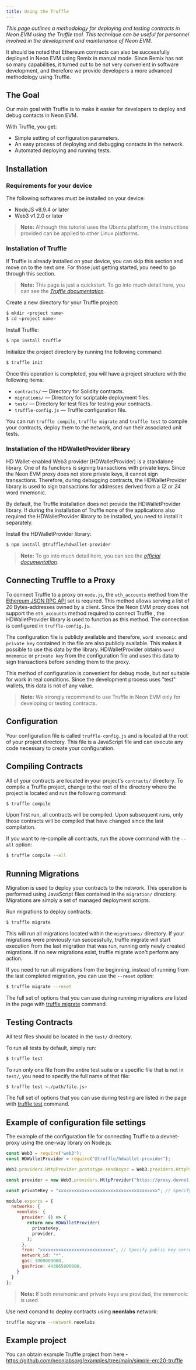 ```yaml
---
title: Using the Truffle
---
```


*This page outlines a methodology for deploying and testing contracts in Neon EVM using the Truffle tool. This technique can be useful for personnel involved in the development and maintenance of Neon EVM.*

It should be noted that Ethereum contracts can also be successfully deployed in Neon EVM using Remix in manual mode. Since Remix has not so many capabilities, it turned out to be not very convenient in software development, and therefore we provide developers a more advanced methodology using Truffle.

## The Goal
Our main goal with Truffle is to make it easier for developers to deploy and debug contacts in Neon EVM.

With Truffle, you get:
  * Simple setting of configuration parameters.
  * An easy process of deploying and debugging contacts in the network.
  * Automated deploying and running tests.

## Installation

### Requirements for your device
The following softwares must be installed on your device:
  * NodeJS v8.9.4 or later
  * Web3 v1.2.0 or later

> **Note:** Although this tutorial uses the Ubuntu platform, the instructions provided can be applied to other Linux platforms.

### Installation of Truffle

If Truffle is already installed on your device, you can skip this section and move on to the next one. For those just getting started, you need to go through this section.

> **Note:** This page is just a quickstart. To go into much detail here, you can see the *[Truffle documentation](https://www.trufflesuite.com/docs/truffle/getting-started/installation)*.

Create a new directory for your Truffle project:
```sh
$ mkdir <project name>
$ cd <project name>
```

Install Truffle:
```sh
$ npm install truffle
```

Initialize the project directory by running the following command:
```sh
$ truffle init
```

Once this operation is completed, you will have a project structure with the following items:
  * `contracts/` — Directory for Solidity contracts.
  * `migrations/` — Directory for scriptable deployment files.
  * `test/` — Directory for test files for testing your contracts.
  * `truffle-config.js` — Truffle configuration file.

You can run `truffle compile`, `truffle migrate` and `truffle test` to compile your contracts, deploy them to the network, and run their associated unit tests.

### Installation of the HDWalletProvider library

HD Wallet-enabled Web3 provider (HDWalletProvider) is a standalone library. One of its functions is signing transactions with private keys. Since the Neon EVM proxy does not store private keys, it cannot sign transactions. Therefore, during debugging contracts, the HDWalletProvider library is used to sign transactions for addresses derived from a *12* or *24* word mnemonic.

By default, the Truffle installation does not provide the HDWalletProvider library. If during the installation of Truffle none of the applications also required the HDWalletProvider library to be installed, you need to install it separately.

Install the HDWalletProvider library:
```sh
$ npm install @truffle/hdwallet-provider
```

> **Note:** To go into much detail here, you can see the *[official documentation](https://www.npmjs.com/package/@truffle/hdwallet-provider)*.

## Connecting Truffle to a Proxy

To connect Truffle to a proxy on `node.js`, the `eth_accounts` method from the [Ethereum JSON RPC API](https://eth.wiki/json-rpc/API) set is required. This method allows serving a list of *20* Bytes-addresses owned by a client. Since the Neon EVM proxy does not support the `eth_accounts` method required to connect Truffle , the HDWalletProvider library is used to function as this method. The connection is configured in `truffle-config.js`.

The configuration file is publicly available and therefore, `word mnemonic` and `private key` contained in the file are also publicly available. This makes it possible to use this data by the library. HDWalletProvider obtains `word mnemonic` or `private key` from the configuration file and uses this data to sign transactions before sending them to the proxy.

This method of configuration is convenient for debug mode, but not suitable for work in real conditions. Since the development process uses "test" wallets, this data is not of any value.

> **Note:** We strongly recommend to use Truffle in Neon EVM only for developing or testing contracts.

## Configuration
Your configuration file is called `truffle-config.js` and is located at the root of your project directory. This file is a JavaScript file and can execute any code necessary to create your configuration.

## Compiling Contracts
All of your contracts are located in your project's `contracts/` directory. To compile a Truffle project, change to the root of the directory where the project is located and run the following command:
```sh
$ truffle compile
```

Upon first run, all contracts will be compiled. Upon subsequent runs, only those contracts will be compiled that have changed since the last compilation.

If you want to re-compile all contracts, run the above command with the `--all` option:
```sh
$ truffle compile --all
```

## Running Migrations
Migration is used to deploy your contracts to the network. This operation is performed using JavaScript files contained in the `migration/` directory. Migrations are simply a set of managed deployment scripts.

Run migrations to deploy contracts:
```sh
$ truffle migrate
```
This will run all migrations located within the `migrations/` directory. If your migrations were previously run successfully, truffle migrate will start execution from the last migration that was run, running only newly created migrations. If no new migrations exist, truffle migrate won't perform any action.

If you need to run all migrations from the beginning, instead of running from the last completed migration, you can use the `--reset` option:
```sh
$ truffle migrate --reset
```

The full set of options that you can use during running migrations are listed in the page with [truffle migrate](https://www.trufflesuite.com/docs/truffle/reference/truffle-commands#migrate) command.

## Testing Contracts
All test files should be located in the `test/` directory.

To run all tests by default, simply run:
```sh
$ truffle test
```

To run only one file from the entire test suite or a specific file that is not in `test/`, you need to specify the full name of that file:
```sh
$ truffle test <./path/file.js>
```

The full set of options that you can use during testing are listed in the page with [truffle test](https://www.trufflesuite.com/docs/truffle/reference/truffle-commands#test) command.


## Example of configuration file settings
The example of the configuration file for connecting Truffle to a devnet-proxy using the one-way library on Node.js:
```js
const Web3 = require("web3");
const HDWalletProvider = require("@truffle/hdwallet-provider");

Web3.providers.HttpProvider.prototype.sendAsync = Web3.providers.HttpProvider.prototype.send

const provider = new Web3.providers.HttpProvider("https://proxy.devnet.neonlabs.org/solana");

const privateKey = "xxxxxxxxxxxxxxxxxxxxxxxxxxxxxxxxxxxxxx"; // Specify your private key here

module.exports = {
  networks: {
    neonlabs: {
      provider: () => {
        return new HDWalletProvider(
          privateKey,
          provider,
        );
      },
      from: "xxxxxxxxxxxxxxxxxxxxxxxxxxxx", // Specify public key corresponding to private key defined above
      network_id: "*",
      gas: 3000000000,
      gasPrice: 443065000000,
    }
  }
};
```

> **Note:** If both mnemonic and private keys are provided, the mnemonic is used.

Use next comand to deploy contracts using **neonlabs** network:
```sh
truffle migrate --network neonlabs
```

## Example project
You can obtain example Truffle project from here - https://github.com/neonlabsorg/examples/tree/main/simple-erc20-truffle

